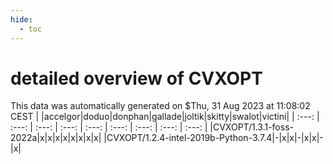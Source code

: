 ```yaml
---
hide:
  - toc
---
```


detailed overview of CVXOPT
===========================


This data was automatically generated on $Thu, 31 Aug 2023 at 11:08:02 CEST
| |accelgor|doduo|donphan|gallade|joltik|skitty|swalot|victini|
| :---: | :---: | :---: | :---: | :---: | :---: | :---: | :---: | :---: |
|CVXOPT/1.3.1-foss-2022a|x|x|x|x|x|x|x|x|
|CVXOPT/1.2.4-intel-2019b-Python-3.7.4|-|x|x|-|x|x|-|x|
